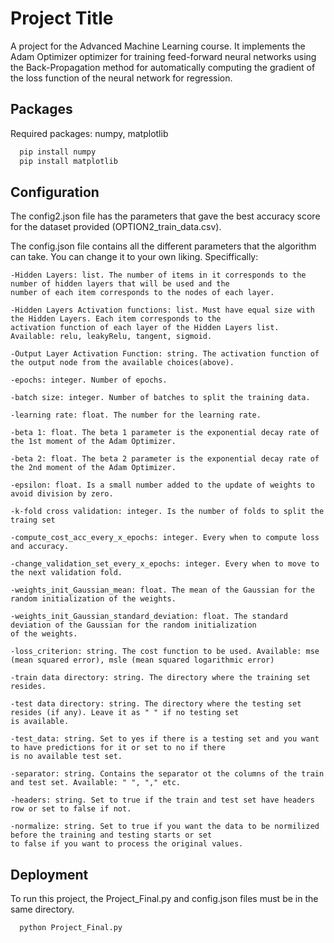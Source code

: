 
# Project Title

A project for the Advanced Machine Learning course. It implements the Adam Optimizer optimizer for training feed-forward neural 
networks using the Back-Propagation method for automatically computing the gradient of the loss function of the neural network 
for regression.

## Packages

Required packages: numpy, matplotlib

```bash
  pip install numpy
  pip install matplotlib
```
    
## Configuration

The config2.json file has the parameters that gave the best accuracy score for the dataset provided (OPTION2_train_data.csv).

The config.json file contains all the different parameters that the algorithm can take. You can change it to your own liking.
Speciffically:

    -Hidden Layers: list. The number of items in it corresponds to the number of hidden layers that will be used and the 
    number of each item corresponds to the nodes of each layer.

    -Hidden Layers Activation functions: list. Must have equal size with the Hidden Layers. Each item corresponds to the 
    activation function of each layer of the Hidden Layers list. Available: relu, leakyRelu, tangent, sigmoid.

    -Output Layer Activation Function: string. The activation function of the output node from the available choices(above).
    
    -epochs: integer. Number of epochs.

    -batch size: integer. Number of batches to split the training data.

    -learning rate: float. The number for the learning rate.

    -beta 1: float. The beta 1 parameter is the exponential decay rate of the 1st moment of the Adam Optimizer.

    -beta 2: float. The beta 2 parameter is the exponential decay rate of the 2nd moment of the Adam Optimizer.

    -epsilon: float. Is a small number added to the update of weights to avoid division by zero.

    -k-fold cross validation: integer. Is the number of folds to split the traing set

    -compute_cost_acc_every_x_epochs: integer. Every when to compute loss and accuracy.

    -change_validation_set_every_x_epochs: integer. Every when to move to the next validation fold.

    -weights_init_Gaussian_mean: float. The mean of the Gaussian for the random initialization of the weights.

    -weights_init_Gaussian_standard_deviation: float. The standard deviation of the Gaussian for the random initialization 
    of the weights.

    -loss_criterion: string. The cost function to be used. Available: mse (mean squared error), msle (mean squared logarithmic error)

    -train data directory: string. The directory where the training set resides.

    -test data directory: string. The directory where the testing set resides (if any). Leave it as " " if no testing set
    is available.

    -test_data: string. Set to yes if there is a testing set and you want to have predictions for it or set to no if there
    is no available test set.

    -separator: string. Contains the separator ot the columns of the train and test set. Available: " ", "," etc.

    -headers: string. Set to true if the train and test set have headers row or set to false if not.

    -normalize: string. Set to true if you want the data to be normilized before the training and testing starts or set 
    to false if you want to process the original values.




## Deployment

To run this project, the Project_Final.py and config.json files must be in the same directory.

```bash
  python Project_Final.py
```

